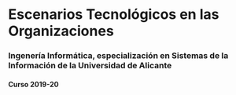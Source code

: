 # Escenarios Tecnológicos en las Organizaciones
### Ingenería Informática, especialización en Sistemas de la Información de la Universidad de Alicante
#### Curso 2019-20
